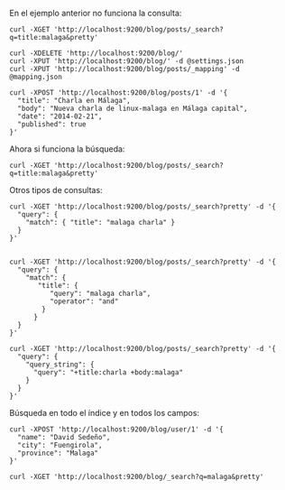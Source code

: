 En el ejemplo anterior no funciona la consulta:

    curl -XGET 'http://localhost:9200/blog/posts/_search?q=title:malaga&pretty'

    curl -XDELETE 'http://localhost:9200/blog/'
    curl -XPUT 'http://localhost:9200/blog/' -d @settings.json
    curl -XPUT 'http://localhost:9200/blog/posts/_mapping' -d @mapping.json

    curl -XPOST 'http://localhost:9200/blog/posts/1' -d '{
      "title": "Charla en Málaga",
      "body": "Nueva charla de linux-malaga en Málaga capital",
      "date": "2014-02-21",
      "published": true
    }'

Ahora si funciona la búsqueda: 

    curl -XGET 'http://localhost:9200/blog/posts/_search?q=title:malaga&pretty'

Otros tipos de consultas:

    curl -XGET 'http://localhost:9200/blog/posts/_search?pretty' -d '{
      "query": {
        "match": { "title": "malaga charla" }
      }
    }'


    curl -XGET 'http://localhost:9200/blog/posts/_search?pretty' -d '{
      "query": {
        "match": { 
           "title": { 
              "query": "malaga charla", 
              "operator": "and" 
            } 
          }
      }
    }'

    curl -XGET 'http://localhost:9200/blog/posts/_search?pretty' -d '{
      "query": {
        "query_string": {
          "query": "+title:charla +body:malaga"
        }
      }
    }'


Búsqueda en todo el índice y en todos los campos:

    curl -XPOST 'http://localhost:9200/blog/user/1' -d '{
      "name": "David Sedeño",
      "city": "Fuengirola",
      "province": "Malaga"
    }'

    curl -XGET 'http://localhost:9200/blog/_search?q=malaga&pretty'


